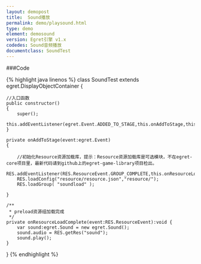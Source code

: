 ```yaml
---
layout: demopost
title:  Sound播放
permalink: demo/playsound.html
type: demo
element: demosound
version: Egret引擎 v1.x
codedes: Sound音频播放
documentclass: SoundTest
---
```


###Code

{% highlight java linenos %}
class SoundTest extends egret.DisplayObjectContainer
{

    //入口函数
    public constructor()
    {
        super();
        this.addEventListener(egret.Event.ADDED_TO_STAGE,this.onAddToStage,this);
    }

    private onAddToStage(event:egret.Event)
    {

        //初始化Resource资源加载库，提示：Resource资源加载库是可选模块，不在egret-core项目里，最新代码请到github上的egret-game-library项目检出。
        RES.addEventListener(RES.ResourceEvent.GROUP_COMPLETE,this.onResourceLoadComplete,this);
        RES.loadConfig("resource/resource.json","resource/");
        RES.loadGroup( "soundload" );

    }

    /**
     * preload资源组加载完成
     */
    private onResourceLoadComplete(event:RES.ResourceEvent):void {
        var sound:egret.Sound = new egret.Sound();
        sound.audio = RES.getRes("sound");
        sound.play();
    }
}
{% endhighlight %}